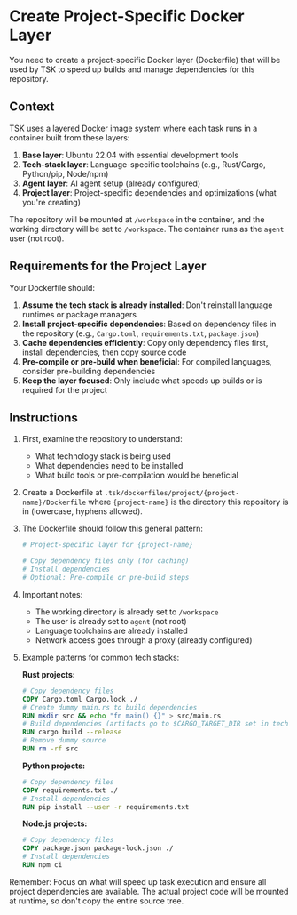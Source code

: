 # Create Project-Specific Docker Layer

You need to create a project-specific Docker layer (Dockerfile) that will be used by TSK to speed up builds and manage dependencies for this repository.

## Context

TSK uses a layered Docker image system where each task runs in a container built from these layers:
1. **Base layer**: Ubuntu 22.04 with essential development tools
2. **Tech-stack layer**: Language-specific toolchains (e.g., Rust/Cargo, Python/pip, Node/npm)
3. **Agent layer**: AI agent setup (already configured)
4. **Project layer**: Project-specific dependencies and optimizations (what you're creating)

The repository will be mounted at `/workspace` in the container, and the working directory will be set to `/workspace`. The container runs as the `agent` user (not root).

## Requirements for the Project Layer

Your Dockerfile should:

1. **Assume the tech stack is already installed**: Don't reinstall language runtimes or package managers
2. **Install project-specific dependencies**: Based on dependency files in the repository (e.g., `Cargo.toml`, `requirements.txt`, `package.json`)
3. **Cache dependencies efficiently**: Copy only dependency files first, install dependencies, then copy source code
4. **Pre-compile or pre-build when beneficial**: For compiled languages, consider pre-building dependencies
5. **Keep the layer focused**: Only include what speeds up builds or is required for the project

## Instructions

1. First, examine the repository to understand:
   - What technology stack is being used
   - What dependencies need to be installed
   - What build tools or pre-compilation would be beneficial

2. Create a Dockerfile at `.tsk/dockerfiles/project/{project-name}/Dockerfile` where `{project-name}` is the directory this repository is in (lowercase, hyphens allowed).

3. The Dockerfile should follow this general pattern:
   ```dockerfile
   # Project-specific layer for {project-name}

   # Copy dependency files only (for caching)
   # Install dependencies
   # Optional: Pre-compile or pre-build steps
   ```

4. Important notes:
   - The working directory is already set to `/workspace`
   - The user is already set to `agent` (not root)
   - Language toolchains are already installed
   - Network access goes through a proxy (already configured)

5. Example patterns for common tech stacks:

   **Rust projects:**
   ```dockerfile
   # Copy dependency files
   COPY Cargo.toml Cargo.lock ./
   # Create dummy main.rs to build dependencies
   RUN mkdir src && echo "fn main() {}" > src/main.rs
   # Build dependencies (artifacts go to $CARGO_TARGET_DIR set in tech-stack layer)
   RUN cargo build --release
   # Remove dummy source
   RUN rm -rf src
   ```

   **Python projects:**
   ```dockerfile
   # Copy dependency files
   COPY requirements.txt ./
   # Install dependencies
   RUN pip install --user -r requirements.txt
   ```

   **Node.js projects:**
   ```dockerfile
   # Copy dependency files
   COPY package.json package-lock.json ./
   # Install dependencies
   RUN npm ci
   ```

Remember: Focus on what will speed up task execution and ensure all project dependencies are available. The actual project code will be mounted at runtime, so don't copy the entire source tree.
